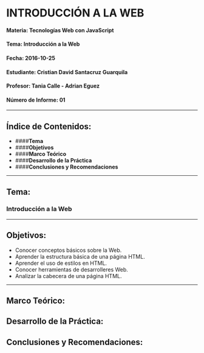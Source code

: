 # INTRODUCCIÓN A LA WEB

#### Materia: Tecnologías Web con JavaScript
#### Tema: Introducción a la Web
#### Fecha: 2016-10-25
#### Estudiante: Cristian David Santacruz Guarquila
#### Profesor: Tania Calle - Adrian Eguez
#### Número de Informe: 01
---

## Índice de Contenidos:
* ####**Tema**
* ####**Objetivos**
* ####**Marco Teórico**
* ####**Desarrollo de la Práctica**
* ####**Conclusiones y Recomendaciones**
---

## Tema:
### Introducción a la Web
---

## Objetivos:
* Conocer conceptos básicos sobre la Web.
* Aprender la estructura básica de una página HTML.
* Aprender el uso de estilos en HTML.
* Conocer herramientas de desarrolleres Web.
* Analizar la cabecera de una página HTML.
---

## Marco Teórico:

## Desarrollo de la Práctica:

## Conclusiones y Recomendaciones: